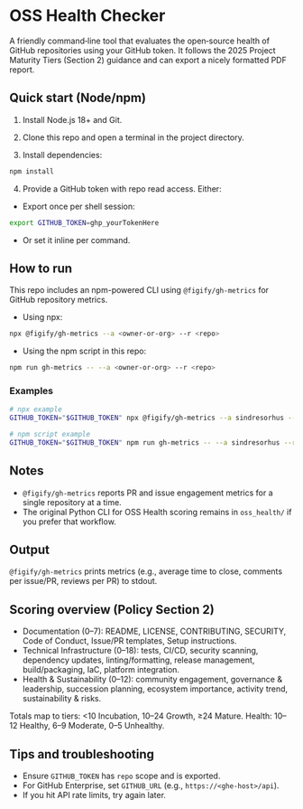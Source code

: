 # OSS Health Checker

A friendly command‑line tool that evaluates the open‑source health of GitHub repositories using your GitHub token. It follows the 2025 Project Maturity Tiers (Section 2) guidance and can export a nicely formatted PDF report.

## Quick start (Node/npm)

1) Install Node.js 18+ and Git.

2) Clone this repo and open a terminal in the project directory.

3) Install dependencies:

```bash
npm install
```

4) Provide a GitHub token with repo read access. Either:

- Export once per shell session:

```bash
export GITHUB_TOKEN=ghp_yourTokenHere
```

- Or set it inline per command.

## How to run

This repo includes an npm-powered CLI using `@figify/gh-metrics` for GitHub repository metrics.

- Using npx:

```bash
npx @figify/gh-metrics --a <owner-or-org> --r <repo>
```

- Using the npm script in this repo:

```bash
npm run gh-metrics -- --a <owner-or-org> --r <repo>
```

### Examples

```bash
# npx example
GITHUB_TOKEN="$GITHUB_TOKEN" npx @figify/gh-metrics --a sindresorhus --r ora

# npm script example
GITHUB_TOKEN="$GITHUB_TOKEN" npm run gh-metrics -- --a sindresorhus --r ora
```

## Notes

- `@figify/gh-metrics` reports PR and issue engagement metrics for a single repository at a time.
- The original Python CLI for OSS Health scoring remains in `oss_health/` if you prefer that workflow.

## Output

`@figify/gh-metrics` prints metrics (e.g., average time to close, comments per issue/PR, reviews per PR) to stdout.

## Scoring overview (Policy Section 2)

- Documentation (0–7): README, LICENSE, CONTRIBUTING, SECURITY, Code of Conduct, Issue/PR templates, Setup instructions.
- Technical Infrastructure (0–18): tests, CI/CD, security scanning, dependency updates, linting/formatting, release management, build/packaging, IaC, platform integration.
- Health & Sustainability (0–12): community engagement, governance & leadership, succession planning, ecosystem importance, activity trend, sustainability & risks.

Totals map to tiers: <10 Incubation, 10–24 Growth, ≥24 Mature. Health: 10–12 Healthy, 6–9 Moderate, 0–5 Unhealthy.

## Tips and troubleshooting

- Ensure `GITHUB_TOKEN` has `repo` scope and is exported.
- For GitHub Enterprise, set `GITHUB_URL` (e.g., `https://<ghe-host>/api`).
- If you hit API rate limits, try again later.
